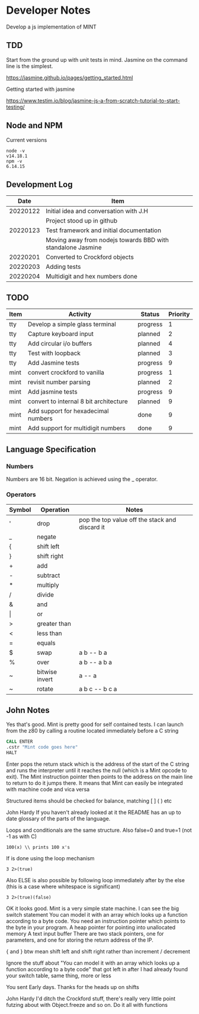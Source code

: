 # Developer Notes

Develop a js implementation of MINT

## TDD

Start from the ground up with unit tests in mind. Jasmine on the command line is the simplest.

<https://jasmine.github.io/pages/getting_started.html>

Getting started with jasmine

<https://www.testim.io/blog/jasmine-js-a-from-scratch-tutorial-to-start-testing/>

## Node and NPM

Current versions

```shell
node -v
v14.18.1
npm -v
6.14.15
```

## Development Log

| Date     | Item                                                        |
|----------|-------------------------------------------------------------|
| 20220122 | Initial idea and conversation with J.H                      |
|          | Project stood up in github                                  |
| 20220123 | Test framework and initial documentation                    |
|          | Moving away from nodejs towards BBD with standalone Jasmine |
| 20220201 | Converted to Crockford objects                              |
| 20220203 | Adding tests                                                |
| 20220204 | Multidigit and hex numbers done                             |

## TODO

| Item | Activity                               | Status   | Priority |
|------|----------------------------------------|----------|----------|
| tty  | Develop a simple glass terminal        | progress | 1        |
| tty  | Capture keyboard input                 | planned  | 2        |
| tty  | Add circular i/o buffers               | planned  | 4        |
| tty  | Test with loopback                     | planned  | 3        |
| tty  | Add Jasmine tests                      | progress | 9        |
| mint | convert crockford to vanilla           | progress | 1        |
| mint | revisit number parsing                 | planned  | 2        |
| mint | Add jasmine tests                      | progress | 9        |
| mint | convert to internal 8 bit architecture | planned  | 9        |
| mint | Add support for hexadecimal numbers    | done     | 9        |
| mint | Add support for multidigit numbers     | done     | 9        |

## Language Specification

### Numbers

Numbers are 16 bit.
Negation is achieved using the _ operator.

### Operators

|Symbol|Operation   |Notes                                         |
|------|------------|----------------------------------------------| 
|'     |drop        |pop the top value off the stack and discard it|
|_     |negate      ||
|{     |shift left  ||
|}     |shift right ||
|+     |add         ||
|-     |subtract    ||
|*     |multiply    ||
|/     |divide      ||
|&     |and         ||
|\|    |or          ||
|>     |greater than||
|<     |less than   ||
|=     |equals      ||
|$     |swap        |a b -- b a  |
|%     |over        |a b -- a b a|
|~     |bitwise invert |a -- a|
|~     |rotate |a b c -- b c a|

## John Notes

Yes that's good. Mint is pretty good for self contained tests. I can launch from the z80 by calling a routine located immediately before a C string

```asm
CALL ENTER
.cstr "Mint code goes here"
HALT
```

Enter pops the return stack which is the address of the start of the C string and runs the interpreter until it reaches the null (which is a Mint opcode to exit). The Mint instruction pointer then points to the address on the main line to return to do it jumps there. It means that Mint can easily be integrated with machine code and vica versa

Structured items should be checked for balance, matching [ ] ( )   etc

John Hardy
If you haven't already looked at it the README has an up to date glossary of the parts of the language.

Loops and conditionals are the same structure. Also false=0 and true=1 (not -1 as with C)

```forth
100(x) \\ prints 100 x's
```

If is done using the loop mechanism
```forth
3 2>(true)
```

Also ELSE is also possible by following loop immediately after by the else (this is a case where whitespace is significant)
```forth
3 2>(true)(false)
```

OK it looks good.
Mint is a very simple state machine. I can see the big switch statement You can model it with an array which looks up a function according to a byte code.
You need an instruction pointer which points to the byte in your program.
A heap pointer for pointing into unallocated memory
A text input buffer
There are two stack pointers, one for parameters, and one for storing the return address of the IP.

{ and } btw mean shift left and shift right rather than increment / decrement

Ignore the stuff about "You can model it with an array which looks up a function according to a byte code" that got left in after I had already found your switch table, same thing, more or less

You sent
Early days. Thanks for the heads up on shifts

John Hardy
I'd ditch the Crockford stuff, there's really very little point futzing about with Object.freeze and so on. Do it all with functions
